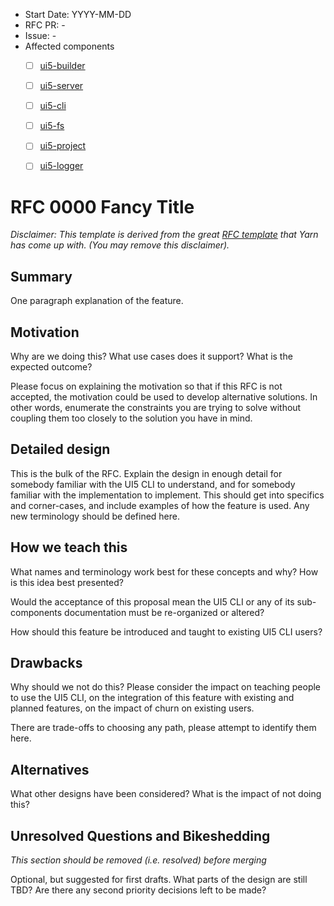 - Start Date: YYYY-MM-DD
- RFC PR: -
- Issue: -
- Affected components <!-- Check affected components by writing an "X" into the brackets -->
    + [ ] [ui5-builder](./packages/builder)
    + [ ] [ui5-server](./packages/server)
    + [ ] [ui5-cli](./packages/cli)
    + [ ] [ui5-fs](./packages/fs)
    + [ ] [ui5-project](./packages/project)
    + [ ] [ui5-logger](./packages/logger)


# RFC 0000 Fancy Title
*Disclaimer: This template is derived from the great [RFC template](https://github.com/yarnpkg/rfcs/blob/main/0000-template.md) that Yarn has come up with. (You may remove this disclaimer).*

## Summary
<!-- You can either remove the following explanatory text or move it into this comment for later reference -->

One paragraph explanation of the feature.

## Motivation
<!-- You can either remove the following explanatory text or move it into this comment for later reference -->

Why are we doing this? What use cases does it support? What is the expected outcome?

Please focus on explaining the motivation so that if this RFC is not accepted, the motivation could be used to develop alternative solutions. In other words, enumerate the constraints you are trying to solve without coupling them too closely to the solution you have in mind.

## Detailed design
<!-- You can either remove the following explanatory text or move it into this comment for later reference -->

This is the bulk of the RFC. Explain the design in enough detail for somebody familiar with the UI5 CLI to understand, and for somebody familiar with the implementation to implement. This should get into specifics and corner-cases, and include examples of how the feature is used. Any new terminology should be defined here.

## How we teach this
<!-- You can either remove the following explanatory text or move it into this comment for later reference -->

What names and terminology work best for these concepts and why? How is this idea best presented?

Would the acceptance of this proposal mean the UI5 CLI or any of its sub-components documentation must be re-organized or altered?

How should this feature be introduced and taught to existing UI5 CLI users?

## Drawbacks
<!-- You can either remove the following explanatory text or move it into this comment for later reference -->

Why should we not do this? Please consider the impact on teaching people to use the UI5 CLI, on the integration of this feature with existing and planned features, on the impact of churn on existing users.

There are trade-offs to choosing any path, please attempt to identify them here.

## Alternatives
<!-- You can either remove the following explanatory text or move it into this comment for later reference -->

What other designs have been considered? What is the impact of not doing this?

## Unresolved Questions and Bikeshedding
<!-- You can either remove the following explanatory text or move it into this comment for later reference -->

*This section should be removed (i.e. resolved) before merging*

Optional, but suggested for first drafts. What parts of the design are still TBD? Are there any second priority decisions left to be made?
